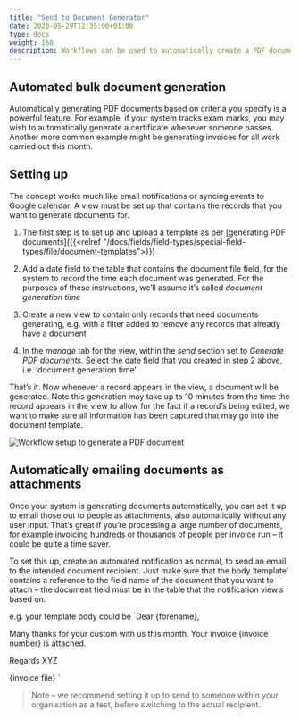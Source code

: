 ```yaml
---
title: "Send to Document Generator"
date: 2020-05-29T12:35:00+01:00
type: docs
weight: 160
description: Workflows can be used to automatically create a PDF document based on a template
---
```


## Automated bulk document generation
Automatically generating PDF documents based on criteria you specify is a powerful feature.
For example, if your system tracks exam marks, you may wish to automatically generate a certificate whenever someone passes. Another more common example might be generating invoices for all work carried out this month.

## Setting up

The concept works much like email notifications or syncing events to Google calendar. A view must be set up that contains the records that you want to generate documents for.

1) The first step is to set up and upload a template as per [generating PDF documents]({{<relref "/docs/fields/field-types/special-field-types/file/document-templates">}})

2) Add a date field to the table that contains the document file field, for the system to record the time each document was generated. For the purposes of these instructions, we’ll assume it’s called _document generation time_

3) Create a new view to contain only records that need documents generating, e.g. with a filter added to remove any records that already have a document

4) In the _manage_ tab for the view, within the _send_ section set to _Generate PDF documents_. Select the date field that you created in step 2 above, i.e. ‘document generation time’

That’s it. Now whenever a record appears in the view, a document will be generated. Note this generation may take up to 10 minutes from the time the record appears in the view to allow for the fact if a record’s being edited, we want to make sure all information has been captured that may go into the document template.

![Workflow setup to generate a PDF document](/send-document-generation.png) 

## Automatically emailing documents as attachments
Once your system is generating documents automatically, you can set it up to email those out to people as attachments, also automatically without any user input. That’s great if you’re processing a large number of documents, for example invoicing hundreds or thousands of people per invoice run – it could be quite a time saver.

To set this up, create an automated notification as normal, to send an email to the intended document recipient. Just make sure that the body ‘template’ contains a reference to the field name of the document that you want to attach – the document field must be in the table that the notification view’s based on.

e.g. your template body could be
`Dear {forename},

Many thanks for your custom with us this month. Your invoice {invoice number} is attached.

Regards
XYZ

{invoice file}
` 

> Note – we recommend setting it up to send to someone within your organisation as a test, before switching to the actual recipient.
